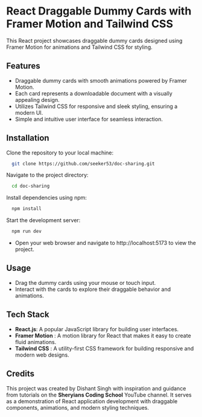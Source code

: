 
# React Draggable Dummy Cards with Framer Motion and Tailwind CSS

This React project showcases draggable dummy cards designed using Framer Motion for animations and Tailwind CSS for styling. 


## Features

- Draggable dummy cards with smooth animations powered by Framer Motion.
- Each card represents a downloadable document with a visually appealing design.
- Utilizes Tailwind CSS for responsive and sleek styling, ensuring a modern UI.
- Simple and intuitive user interface for seamless interaction.


## Installation

Clone the repository to your local machine:

```bash
  git clone https://github.com/seeker53/doc-sharing.git
```

Navigate to the project directory:

```bash
  cd doc-sharing
```

Install dependencies using npm:

```bash
  npm install
```

Start the development server:

```bash
  npm run dev
```
- Open your web browser and navigate to http://localhost:5173 to view the project.
## Usage

- Drag the dummy cards using your mouse or touch input.
- Interact with the cards to explore their draggable behavior and animations.
## Tech Stack

- **React.js**: A popular JavaScript library for building user interfaces.
- **Framer Motion** : A motion library for React that makes it easy to create fluid animations.
- **Tailwind CSS** : A utility-first CSS framework for building responsive and modern web designs.


## Credits

This project was created by Dishant Singh with inspiration and guidance from tutorials on the **Sheryians Coding School** YouTube channel. It serves as a demonstration of React application development with draggable components, animations, and modern styling techniques.
